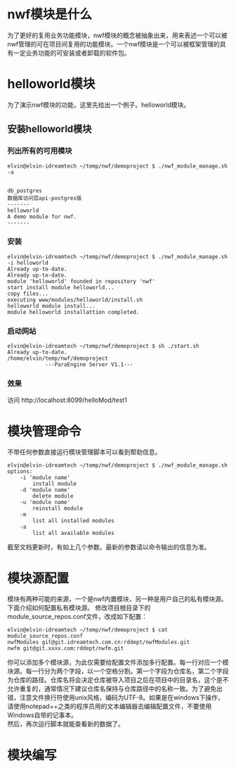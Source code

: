 # nwf模块是什么
为了更好的复用业务功能模块，nwf模块的概念被抽象出来，用来表述一个可以被nwf管理的可在项目间复用的功能模块。一个nwf模块是一个可以被框架管理的具有一定业务功能的可安装或者卸载的软件包。
# helloworld模块
为了演示nwf模块的功能，这里先给出一个例子。helloworld模块。  
## 安装helloworld模块
### 列出所有的可用模块
```shell
elvin@elvin-idreamtech ~/temp/nwf/demoproject $ ./nwf_module_manage.sh -a


db_postgres
数据库访问层api-postgres版
-------
helloworld
A demo module for nwf.
-------
```
### 安装
```shell
elvin@elvin-idreamtech ~/temp/nwf/demoproject $ ./nwf_module_manage.sh -i helloworld
Already up-to-date.
Already up-to-date.
module 'helloworld' founded in repository 'nwf'
start install module helloworld...
copy files...
executing www/modules/helloworld/install.sh
helloworld module install...
module helloworld installattion completed.
```
### 启动网站
```shell
elvin@elvin-idreamtech ~/temp/nwf/demoproject $ sh ./start.sh
Already up-to-date.
/home/elvin/temp/nwf/demoproject
            ---ParaEngine Server V1.1---  
```
### 效果
访问 http://localhost:8099/helloMod/test1
# 模块管理命令
不带任何参数直接运行模块管理脚本可以看到帮助信息。
```shell
elvin@elvin-idreamtech ~/temp/nwf/demoproject $ ./nwf_module_manage.sh
options:
    -i 'module name'
        install module
    -d 'module name'
        delete module
    -u 'module name'
        reinstall module
    -m
        list all installed modules
    -a
        list all available modules
```
截至文档更新时，有如上几个参数。最新的参数请以命令输出的信息为准。
# 模块源配置
模块有两种可能的来源，一个是nwf内置模块，另一种是用户自己的私有模块源。  
下面介绍如何配置私有模块源。
修改项目根目录下的module_source_repos.conf文件，改成如下配置：
```shell
elvin@elvin-idreamtech ~/temp/nwf/demoproject $ cat module_source_repos.conf
nwfModules git@git.idreamtech.com.cn:rddept/nwfModules.git
nwfm git@git.xxxx.com:rddept/nwfm.git
```
你可以添加多个模块源，为此仅需要给配置文件添加多行配置。每一行对应一个模块源。每一行分为两个字段，以一个空格分割。第一个字段为仓库名，第二个字段为仓库的路径。仓库名将会决定仓库被导入项目之后在项目中的目录名，这个是不允许重复的，通常情况下建议仓库名保持与仓库路径中的名称一致。为了避免出错，注意文件换行符使用unix风格，编码为UTF-8。如果是在windows下操作，请使用notepad++之类的程序员用的文本编辑器去编辑配置文件，不要使用Windows自带的记事本。  
然后，再次运行脚本就能查看新的数据了。
# 模块编写
